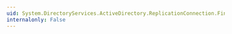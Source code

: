 ```yaml
---
uid: System.DirectoryServices.ActiveDirectory.ReplicationConnection.FindByName(System.DirectoryServices.ActiveDirectory.DirectoryContext,System.String)
internalonly: False
---
```

